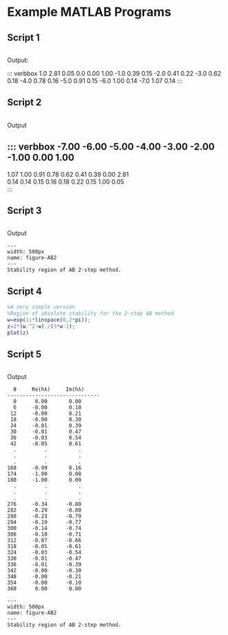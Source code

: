 # Example MATLAB Programs

## Script 1
```{literalinclude} /codes/AM2_interval.m
```

Output:

::: verbbox
1.0   2.81   0.05
0.0   0.00   1.00
-1.0   0.39   0.15
-2.0   0.41   0.22
-3.0   0.62   0.18
-4.0   0.78   0.16
-5.0   0.91   0.15
-6.0   1.00   0.14
-7.0   1.07   0.14
:::


## Script 2

```{literalinclude} /codes/AM2_interval_v2.m
```
Output

::: verbbox
-7.00	-6.00	-5.00	-4.00	-3.00	-2.00	-1.00	 0.00	 1.00	
-------------------------------------------------------------
1.07	 1.00	 0.91	 0.78	 0.62	 0.41	 0.39	 0.00	 2.81	
0.14	 0.14	 0.15	 0.16	 0.18	 0.22	 0.15	 1.00	 0.05	
:::

## Script 3

```{literalinclude} /codes/AB2_lines.m
```

Output

```{figure} /images/06/AB2_lines_result.svg
---
width: 500px
name: figure-AB2
---
Stability region of AB 2-step method.
```



## Script 4

``` matlab
%A very simple version
%Region of absolute stability for the 2-step AB method
w=exp(1i*linspace(0,2*pi));
z=2*(w.^2-w)./(3*w-1);
plot(z)
```

## Script 5
```{literalinclude} /codes/AB2shaded.m
```

Output

```
  θ     Re(hλ)     Im(hλ)
------------------------------
  0      0.00       0.00
  6     -0.00       0.10
 12     -0.00       0.21
 18     -0.00       0.30
 24     -0.01       0.39
 30     -0.01       0.47
 36     -0.03       0.54
 42     -0.05       0.61
  .         .          .
  .         .          .
  .         .          .    
168     -0.99       0.16
174     -1.00       0.08
180     -1.00       0.00
  .         .          .
  .         .          .
  .         .          .    
276     -0.34      -0.80
282     -0.29      -0.80
288     -0.23      -0.79
294     -0.19      -0.77
300     -0.14      -0.74
306     -0.10      -0.71
312     -0.07      -0.66
318     -0.05      -0.61
324     -0.03      -0.54
330     -0.01      -0.47
336     -0.01      -0.39
342     -0.00      -0.30
348     -0.00      -0.21
354     -0.00      -0.10
360      0.00       0.00
```

```{figure} /images/06/AB2shaded_result.svg
---
width: 500px
name: figure-AB2
---
Stability region of AB 2-step method.
```